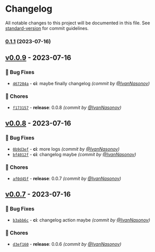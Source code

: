 # Changelog

All notable changes to this project will be documented in this file. See [standard-version](https://github.com/conventional-changelog/standard-version) for commit guidelines.

### [0.1.1](https://github.com/IvanNasonov/infra-homework/compare/v0.0.1...v0.1.1) (2023-07-16)

## [v0.0.9] - 2023-07-16
### :bug: Bug Fixes
- [`467204a`](https://github.com/IvanNasonov/infra-homework/commit/467204a7ad91f660637a8aa788ed44e091169bab) - **ci**: maybe finally changelog *(commit by [@IvanNasonov](https://github.com/IvanNasonov))*

### :wrench: Chores
- [`f173157`](https://github.com/IvanNasonov/infra-homework/commit/f173157de619c9bc0f5d901f05b30c369844ea2c) - **release**: 0.0.8 *(commit by [@IvanNasonov](https://github.com/IvanNasonov))*


## [v0.0.8] - 2023-07-16
### :bug: Bug Fixes
- [`0b9d3ef`](https://github.com/IvanNasonov/infra-homework/commit/0b9d3efc483c0b2661b87cd55e3fe20515761b1e) - **ci**: more logs *(commit by [@IvanNasonov](https://github.com/IvanNasonov))*
- [`bf4012f`](https://github.com/IvanNasonov/infra-homework/commit/bf4012fea14a1762eee608dd8a0c949a759e0850) - **ci**: changelog maybe *(commit by [@IvanNasonov](https://github.com/IvanNasonov))*

### :wrench: Chores
- [`af0d45f`](https://github.com/IvanNasonov/infra-homework/commit/af0d45fc2d822db1f1be03be5f0fa9eace8178bc) - **release**: 0.0.7 *(commit by [@IvanNasonov](https://github.com/IvanNasonov))*


## [v0.0.7] - 2023-07-16
### :bug: Bug Fixes
- [`b3abb6c`](https://github.com/IvanNasonov/infra-homework/commit/b3abb6c77538bb503bc9ced58742800e6e3b4bd8) - **ci**: changelog action maybe *(commit by [@IvanNasonov](https://github.com/IvanNasonov))*

### :wrench: Chores
- [`d3ef160`](https://github.com/IvanNasonov/infra-homework/commit/d3ef16001dcc7f16cea19e627edc2f89bac5b349) - **release**: 0.0.6 *(commit by [@IvanNasonov](https://github.com/IvanNasonov))*


[v0.0.7]: https://github.com/IvanNasonov/infra-homework/compare/v0.0.6...v0.0.7
[v0.0.8]: https://github.com/IvanNasonov/infra-homework/compare/v0.0.7...v0.0.8
[v0.0.9]: https://github.com/IvanNasonov/infra-homework/compare/v0.0.8...v0.0.9